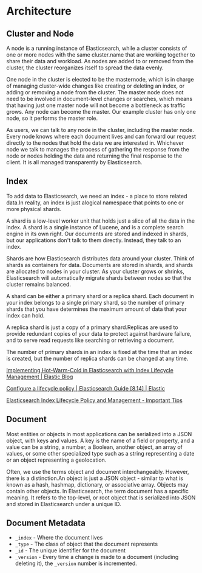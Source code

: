 # Architecture

## Cluster and Node

A node is a running instance of Elasticsearch, while a cluster consists of one or more nodes with the same cluster.name that are working together to share their data and workload. As nodes are added to or removed from the cluster, the cluster reorganizes itself to spread the data evenly.

One node in the cluster is elected to be the masternode, which is in charge of managing cluster-wide changes like creating or deleting an index, or adding or removing a node from the cluster. The master node does not need to be involved in document-level changes or searches, which means that having just one master node will not become a bottleneck as traffic grows. Any node can become the master. Our example cluster has only one node, so it performs the master role.

As users, we can talk to any node in the cluster, including the master node. Every node knows where each document lives and can forward our request directly to the nodes that hold the data we are interested in. Whichever node we talk to manages the process of gathering the response from the node or nodes holding the data and returning the final response to the client. It is all managed transparently by Elasticsearch.

## Index

To add data to Elasticsearch, we need an index - a place to store related data.In reality, an index is just alogical namespace that points to one or more physical shards.

A shard is a low-level worker unit that holds just a slice of all the data in the index. A shard is a single instance of Lucene, and is a complete search engine in its own right. Our documents are stored and indexed in shards, but our applications don't talk to them directly. Instead, they talk to an index.

Shards are how Elasticsearch distributes data around your cluster. Think of shards as containers for data. Documents are stored in shards, and shards are allocated to nodes in your cluster. As your cluster grows or shrinks, Elasticsearch will automatically migrate shards between nodes so that the cluster remains balanced.

A shard can be either a primary shard or a replica shard. Each document in your index belongs to a single primary shard, so the number of primary shards that you have determines the maximum amount of data that your index can hold.

A replica shard is just a copy of a primary shard.Replicas are used to provide redundant copies of your data to protect against hardware failure, and to serve read requests like searching or retrieving a document.

The number of primary shards in an index is fixed at the time that an index is created, but the number of replica shards can be changed at any time.

[Implementing Hot-Warm-Cold in Elasticsearch with Index Lifecycle Management | Elastic Blog](https://www.elastic.co/blog/implementing-hot-warm-cold-in-elasticsearch-with-index-lifecycle-management)

[Configure a lifecycle policy | Elasticsearch Guide \[8.14\] | Elastic](https://www.elastic.co/guide/en/elasticsearch/reference/current/set-up-lifecycle-policy.html)

[Elasticsearch Index Lifecycle Policy and Management - Important Tips](https://opster.com/guides/elasticsearch/data-architecture/index-lifecycle-policy-management/)

## Document

Most entities or objects in most applications can be serialized into a JSON object, with keys and values. A key is the name of a field or property, and a value can be a string, a number, a Boolean, another object, an array of values, or some other specialized type such as a string representing a date or an object representing a geolocation.

Often, we use the terms object and document interchangeably. However, there is a distinction.An object is just a JSON object - similar to what is known as a hash, hashmap, dictionary, or associative array. Objects may contain other objects. In Elasticsearch, the term document has a specific meaning. It refers to the top-level, or root object that is serialized into JSON and stored in Elasticsearch under a unique ID.

## Document Metadata

- `_index` - Where the document lives
- `_type` - The class of object that the document represents
- `_id` - The unique identifier for the document
- `_version` - Every time a change is made to a document (including deleting it), the `_version` number is incremented.
